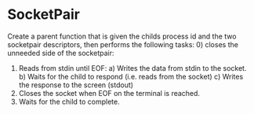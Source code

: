 # SocketPair


  Create a parent function that is given the childs process id and the two
  socketpair descriptors, then performs the following tasks:
  0) closes the unneeded side of the socketpair:
  1) Reads from stdin until EOF:
   a) Writes the data from stdin to the socket.
   b) Waits for the child to respond (i.e. reads from the socket)
   c) Writes the response to the screen (stdout)
  2) Closes the socket when EOF on the terminal is reached.
  3) Waits for the child to complete.
 

